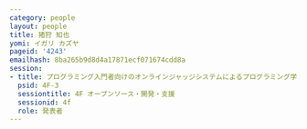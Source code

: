 ```yaml
---
category: people
layout: people
title: 猪狩 知也
yomi: イガリ カズヤ
pageid: '4243'
emailhash: 8ba265b9d8d4a17871ecf071674cdd8a
session:
- title: プログラミング入門者向けのオンラインジャッジシステムによるプログラミング学習支援
  psid: 4F-3
  sessiontitle: 4F オープンソース・開発・支援
  sessionid: 4f
  role: 発表者
---
```

 